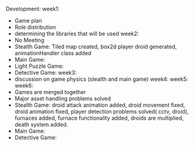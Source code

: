 Development:
  week1:
  - Game plan
  - Role distribution
  - determining the libraries that will be used
  week2:
  - No Meeting
  - Stealth Game: Tiled map created, box2d player droid generated, animationHandler class added
  - Main Game:
  - Light Puzzle Game:
  - Detective Game:
  week3:
  - discussion on game physics (stealth and main game)
  week4:
  week5:
  week6:
  - Games are merged together
  - Major asset handling problems solved
  - Stealth Game: droid attack animation added, droid movement fixed, droid animation fixed, player detection problems solved( cctv, droid), furnaces added, furnace functionality added, droids are multiplied, death system added.
  - Main Game:
  - Detective Game:

